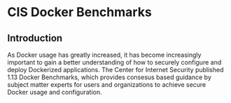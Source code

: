 # CIS Docker Benchmarks

## Introduction

As Docker usage has greatly increased, it has become increasingly important to gain a better understanding of how to securely configure and deploy Dockerized applications. The Center for Internet Security published 1.13 Docker Benchmarks, which provides consesus based guidance by subject matter experts for users and organizations to achieve secure Docker usage and configuration. 

